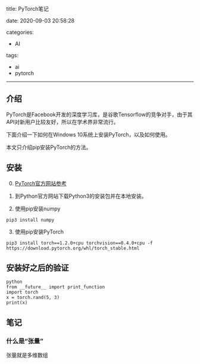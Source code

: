 title: PyTorch笔记

date: 2020-09-03 20:58:28

categories:
- AI

tags:
- ai
- pytorch
---

## 介绍

PyTorch是Facebook开发的深度学习库，是谷歌Tensorflow的竞争对手，由于其API对新用户比较友好，所以在学术界非常流行。

下面介绍一下如何在Windows 10系统上安装PyTorch，以及如何使用。

本文只介绍pip安装PyTorch的方法。

## 安装

0. [PyTorch官方网站参考](https://pytorch.org/tutorials/beginner/blitz/tensor_tutorial.html#sphx-glr-beginner-blitz-tensor-tutorial-py)

1. 到Python官方网站下载Python3的安装包并在本地安装。

2. 使用pip安装numpy
```
pip3 install numpy
```

3. 使用pip安装PyTorch
```
pip3 install torch==1.2.0+cpu torchvision==0.4.0+cpu -f https://download.pytorch.org/whl/torch_stable.html
```

## 安装好之后的验证

```
python
from __future__ import print_function
import torch
x = torch.rand(5, 3)
print(x)
```

## 笔记

### 什么是“张量”

张量就是多维数组
